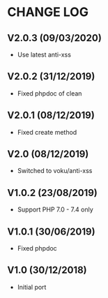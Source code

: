 CHANGE LOG
==========


## V2.0.3 (09/03/2020)

* Use latest anti-xss


## V2.0.2 (31/12/2019)

* Fixed phpdoc of clean


## V2.0.1 (08/12/2019)

* Fixed create method


## V2.0 (08/12/2019)

* Switched to voku/anti-xss


## V1.0.2 (23/08/2019)

* Support PHP 7.0 - 7.4 only


## V1.0.1 (30/06/2019)

* Fixed phpdoc


## V1.0 (30/12/2018)

* Initial port
